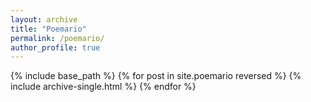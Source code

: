 ```yaml
---
layout: archive
title: "Poemario"
permalink: /poemario/
author_profile: true
---
```


{% include base_path %}
{% for post in site.poemario reversed %}
  {% include archive-single.html %}
{% endfor %}
